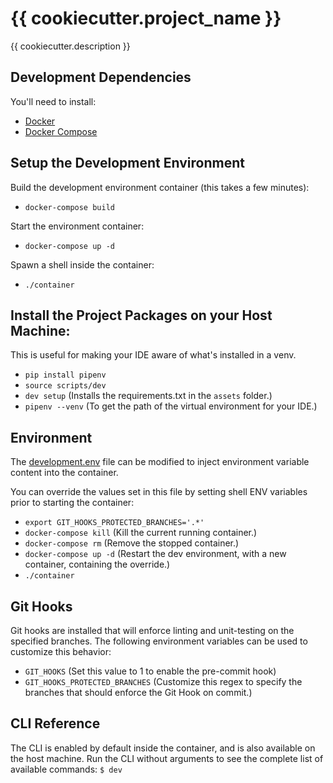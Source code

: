 # {{ cookiecutter.project_name }}

{{ cookiecutter.description }}

## Development Dependencies

You'll need to install:
 - [Docker](https://www.docker.com/) 
 - [Docker Compose](https://docs.docker.com/compose/install/)

## Setup the Development Environment

Build the development environment container (this takes a few minutes):
- `docker-compose build`

Start the environment container:
- `docker-compose up -d`

Spawn a shell inside the container:
- `./container`

## Install the Project Packages on your Host Machine:
This is useful for making your IDE aware of what's installed in a venv.

- `pip install pipenv`
- `source scripts/dev`
- `dev setup` (Installs the requirements.txt in the `assets` folder.)
- `pipenv --venv` (To get the path of the virtual environment for your IDE.)

## Environment
The [development.env](./development.env) file can be modified to inject environment variable content into the container.

You can override the values set in this file by setting shell ENV variables prior to starting the container:
- `export GIT_HOOKS_PROTECTED_BRANCHES='.*'`
- `docker-compose kill` (Kill the current running container.)
- `docker-compose rm` (Remove the stopped container.)
- `docker-compose up -d` (Restart the dev environment, with a new container, containing the override.)
- `./container`

## Git Hooks
Git hooks are installed that will enforce linting and unit-testing on the specified branches.
The following environment variables can be used to customize this behavior:

- `GIT_HOOKS` (Set this value to 1 to enable the pre-commit hook)
- `GIT_HOOKS_PROTECTED_BRANCHES` (Customize this regex to specify the branches that should enforce the Git Hook on commit.)

## CLI Reference
The CLI is enabled by default inside the container, and is also available on the host machine.
Run the CLI without arguments to see the complete list of available commands: `$ dev`
